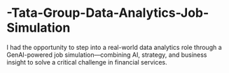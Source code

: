 # -Tata-Group-Data-Analytics-Job-Simulation
 I had the opportunity to step into a real-world data analytics role through a GenAI-powered job simulation—combining AI, strategy, and business insight to solve a critical challenge in financial services.
